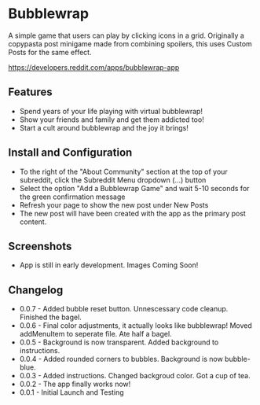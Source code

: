 # Bubblewrap

A simple game that users can play by clicking icons in a grid. 
Originally a copypasta post minigame made from combining spoilers, this uses Custom Posts for the same effect.

https://developers.reddit.com/apps/bubblewrap-app

## Features

* Spend years of your life playing with virtual bubblewrap!
* Show your friends and family and get them addicted too!
* Start a cult around bubblewrap and the joy it brings!

## Install and Configuration

* To the right of the "About Community" section at the top of your subreddit, click the Subreddit Menu dropdown (...) button
* Select the option "Add a Bubblewrap Game" and wait 5-10 seconds for the green confirmation message
* Refresh your page to show the new post under New Posts
* The new post will have been created with the app as the primary post content. 

## Screenshots

* App is still in early development. Images Coming Soon!

## Changelog

* 0.0.7 - Added bubble reset button. Unnescessary code cleanup. Finished the bagel.
* 0.0.6 - Final color adjustments, it actually looks like bubblewrap! Moved addMenuItem to seperate file. Ate half a bagel.
* 0.0.5 - Background is now transparent. Added background to instructions.
* 0.0.4 - Added rounded corners to bubbles. Background is now bubble-blue.
* 0.0.3 - Added instructions. Changed backgroud color. Got a cup of tea.
* 0.0.2 - The app finally works now!
* 0.0.1 - Initial Launch and Testing